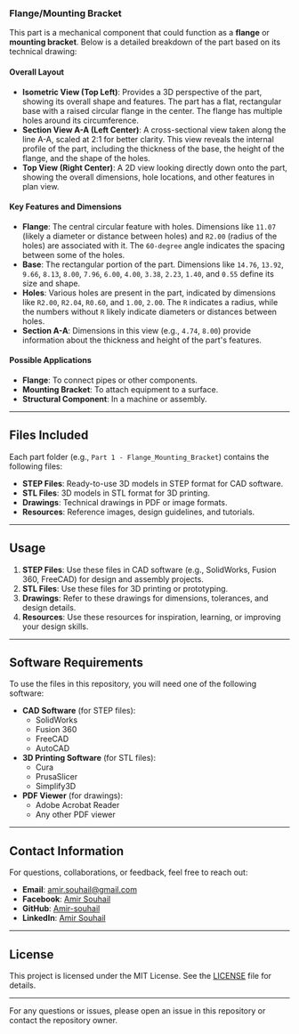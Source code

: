 

### Flange/Mounting Bracket
This part is a mechanical component that could function as a **flange** or **mounting bracket**. Below is a detailed breakdown of the part based on its technical drawing:

#### Overall Layout
- **Isometric View (Top Left)**: Provides a 3D perspective of the part, showing its overall shape and features. The part has a flat, rectangular base with a raised circular flange in the center. The flange has multiple holes around its circumference.
- **Section View A-A (Left Center)**: A cross-sectional view taken along the line A-A, scaled at 2:1 for better clarity. This view reveals the internal profile of the part, including the thickness of the base, the height of the flange, and the shape of the holes.
- **Top View (Right Center)**: A 2D view looking directly down onto the part, showing the overall dimensions, hole locations, and other features in plan view.

#### Key Features and Dimensions
- **Flange**: The central circular feature with holes. Dimensions like `11.07` (likely a diameter or distance between holes) and `R2.00` (radius of the holes) are associated with it. The `60-degree` angle indicates the spacing between some of the holes.
- **Base**: The rectangular portion of the part. Dimensions like `14.76`, `13.92`, `9.66`, `8.13`, `8.00`, `7.96`, `6.00`, `4.00`, `3.38`, `2.23`, `1.40`, and `0.55` define its size and shape.
- **Holes**: Various holes are present in the part, indicated by dimensions like `R2.00`, `R2.04`, `R0.60`, and `1.00`, `2.00`. The `R` indicates a radius, while the numbers without `R` likely indicate diameters or distances between holes.
- **Section A-A**: Dimensions in this view (e.g., `4.74`, `8.00`) provide information about the thickness and height of the part's features.

#### Possible Applications
- **Flange**: To connect pipes or other components.
- **Mounting Bracket**: To attach equipment to a surface.
- **Structural Component**: In a machine or assembly.

---

## Files Included
Each part folder (e.g., `Part 1 - Flange_Mounting_Bracket`) contains the following files:
- **STEP Files**: Ready-to-use 3D models in STEP format for CAD software.
- **STL Files**: 3D models in STL format for 3D printing.
- **Drawings**: Technical drawings in PDF or image formats.
- **Resources**: Reference images, design guidelines, and tutorials.

---

## Usage
1. **STEP Files**: Use these files in CAD software (e.g., SolidWorks, Fusion 360, FreeCAD) for design and assembly projects.
2. **STL Files**: Use these files for 3D printing or prototyping.
3. **Drawings**: Refer to these drawings for dimensions, tolerances, and design details.
4. **Resources**: Use these resources for inspiration, learning, or improving your design skills.

---

## Software Requirements
To use the files in this repository, you will need one of the following software:
- **CAD Software** (for STEP files):
  - SolidWorks
  - Fusion 360
  - FreeCAD
  - AutoCAD
- **3D Printing Software** (for STL files):
  - Cura
  - PrusaSlicer
  - Simplify3D
- **PDF Viewer** (for drawings):
  - Adobe Acrobat Reader
  - Any other PDF viewer

---

## Contact Information
For questions, collaborations, or feedback, feel free to reach out:
- **Email**: [amir.souhail@gmail.com](mailto:amir.souhail@gmail.com)
- **Facebook**: [Amir Souhail](https://www.facebook.com/amir.souhail)
- **GitHub**: [Amir-souhail](https://github.com/Amir-souhail)
- **LinkedIn**: [Amir Souhail](https://www.linkedin.com/in/amir-souhail-3b939069/)

---

## License
This project is licensed under the MIT License. See the [LICENSE](LICENSE) file for details.

---

For any questions or issues, please open an issue in this repository or contact the repository owner.
